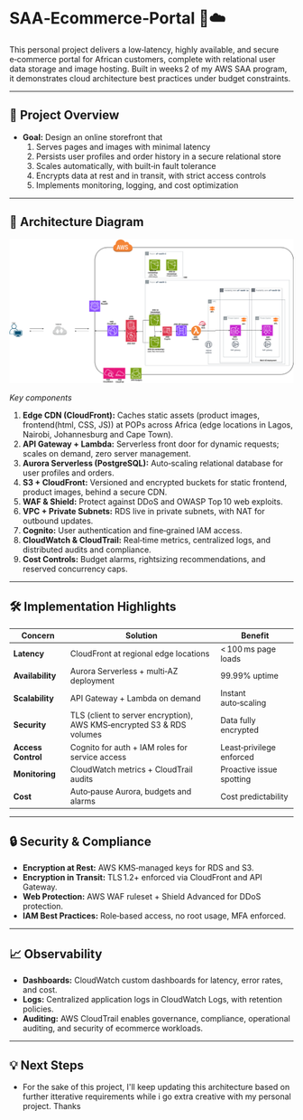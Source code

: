 # SAA‑Ecommerce‑Portal 🛒☁️

This personal project delivers a low‑latency, highly available, and secure e‑commerce portal for African customers, complete with relational user data storage and image hosting. Built in weeks 2 of my AWS SAA program, it demonstrates cloud architecture best practices under budget constraints.

---

## 🚀 Project Overview

- **Goal:** Design an online storefront that
  1. Serves pages and images with minimal latency  
  2. Persists user profiles and order history in a secure relational store  
  3. Scales automatically, with built‑in fault tolerance  
  4. Encrypts data at rest and in transit, with strict access controls  
  5. Implements monitoring, logging, and cost optimization  

---

## 🧱 Architecture Diagram
<div align="center">
  <img src="./assets/e-commerce-1.png" alt="Architectural Diagram for an e-commerce portal
" />
</div>

_Key components_  
1. **Edge CDN (CloudFront):** Caches static assets (product images, frontend(html, CSS, JS)) at POPs across Africa (edge locations in Lagos, Nairobi, Johannesburg and Cape Town).  
2. **API Gateway + Lambda:** Serverless front door for dynamic requests; scales on demand, zero server management.  
3. **Aurora Serverless (PostgreSQL):** Auto‑scaling relational database for user profiles and orders.  
4. **S3 + CloudFront:** Versioned and encrypted buckets for static frontend, product images, behind a secure CDN.  
5. **WAF & Shield:** Protect against DDoS and OWASP Top 10 web exploits.  
6. **VPC + Private Subnets:** RDS live in private subnets, with NAT for outbound updates.  
7. **Cognito:** User authentication and fine‑grained IAM access.  
8. **CloudWatch & CloudTrail:** Real‑time metrics, centralized logs, and distributed audits and compliance.  
9. **Cost Controls:** Budget alarms, rightsizing recommendations, and reserved concurrency caps.

---

## 🛠️ Implementation Highlights

| Concern          | Solution                                         | Benefit                   |
|------------------|--------------------------------------------------|---------------------------|
| **Latency**      | CloudFront at regional edge locations            | < 100 ms page loads       |
| **Availability** | Aurora Serverless + multi‑AZ deployment          | 99.99% uptime             |
| **Scalability**  | API Gateway + Lambda on demand                   | Instant auto‑scaling      |
| **Security**     | TLS (client to server encryption), AWS KMS‑encrypted S3 & RDS volumes  | Data fully encrypted |
| **Access Control**| Cognito for auth + IAM roles for service access | Least‑privilege enforced  |
| **Monitoring**   | CloudWatch metrics + CloudTrail audits           | Proactive issue spotting  |
| **Cost**         | Auto‑pause Aurora, budgets and alarms | Cost predictability |

---

## 🔒 Security & Compliance

- **Encryption at Rest:** AWS KMS‑managed keys for RDS and S3.  
- **Encryption in Transit:** TLS 1.2+ enforced via CloudFront and API Gateway.  
- **Web Protection:** AWS WAF ruleset + Shield Advanced for DDoS protection.  
- **IAM Best Practices:** Role‑based access, no root usage, MFA enforced.  

---

## 📈 Observability

- **Dashboards:** CloudWatch custom dashboards for latency, error rates, and cost.  
- **Logs:** Centralized application logs in CloudWatch Logs, with retention policies.  
- **Auditing:** AWS CloudTrail enables governance, compliance, operational auditing, and security of ecommerce workloads.  

---

## 💡 Next Steps

- For the sake of this project, I'll keep updating this architecture based on further itterative requirements while i go extra creative with my personal project. Thanks
